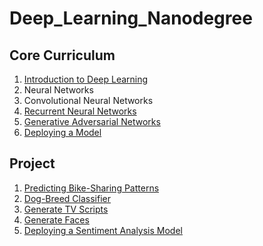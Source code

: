 # Deep_Learning_Nanodegree

## Core Curriculum

1. [Introduction to Deep Learning](Intro)
1. Neural Networks
1. Convolutional Neural Networks
1. [Recurrent Neural Networks](https://github.com/ahmedhasandrlnd/Deep_Learning_Nanodegree/tree/master/RNN)
1. [Generative Adversarial Networks](https://github.com/ahmedhasandrlnd/Deep_Learning_Nanodegree/tree/master/GAN)
1. [Deploying a Model](Deployment/)

## Project
1. [Predicting Bike-Sharing Patterns](https://github.com/ahmedhasandrlnd/bike_sharing_pattern)
1. [Dog-Breed Classifier](https://github.com/ahmedhasandrlnd/dog_breed_classifier)
1. [Generate TV Scripts](https://github.com/ahmedhasandrlnd/TV_Script_Generation)
1. [Generate Faces](https://github.com/ahmedhasandrlnd/Face_Generation)
1. [Deploying a Sentiment Analysis Model](https://github.com/ahmedhasandrlnd/Deploying_a_Sentiment_Analysis_Model)
